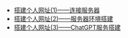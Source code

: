 - [搭建个人网址(1)——连接服务器](搭建个人网址(1)——连接服务器.md)
- [搭建个人网址(2)——服务器环境搭建](搭建个人网址(2)——服务器环境搭建.md)
- [搭建个人网址(3)——ChatGPT服务搭建](搭建个人网址(3)——ChatGPT服务搭建.md)
